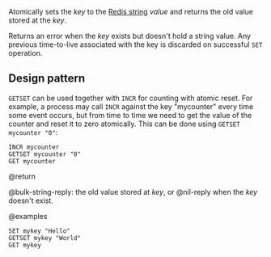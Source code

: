 Atomically sets the _key_ to the [Redis string](/docs/data-types/strings) _value_ and returns the old value stored at the _key_.

Returns an error when the _key_ exists but doesn't hold a string value.
Any previous time-to-live associated with the key is discarded on successful `SET` operation.

## Design pattern

`GETSET` can be used together with `INCR` for counting with atomic reset.
For example, a process may call `INCR` against the key "mycounter" every time some event occurs, but from time to time we need to get the value of the counter and reset it to zero atomically.
This can be done using `GETSET mycounter "0"`:

```cli
INCR mycounter
GETSET mycounter "0"
GET mycounter
```

@return

@bulk-string-reply: the old value stored at _key_, or @nil-reply when the _key_ doesn't exist.

@examples

```cli
SET mykey "Hello"
GETSET mykey "World"
GET mykey
```
